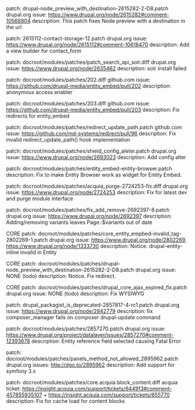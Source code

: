patch: drupal-node_preview_with_destination-2615282-2-D8.patch
drupal.org issue: https://www.drupal.org/node/2615282#comment-10566804
description: This patch fixes Node preview with a destination in the url

patch: 2615112-contact-storage-12.patch
drupal.org issue: https://www.drupal.org/node/2615112#comment-10618470
description: Add a view builder for contact_form

patch: docroot/modules/patches/patch_search_api_solr.diff
drupal.org issue: https://www.drupal.org/node/2635462
description: solr install failed

patch: docroot/modules/patches/202.diff
github.com issue: https://github.com/drupal-media/entity_embed/pull/202
description: anonymous access enabler

patch: docroot/modules/patches/203.diff
github.com issue: https://github.com/drupal-media/entity_embed/pull/203
description: Fix redirects for entity_embed

patch: docroot/modules/patches/redirect_update_path.patch
github.com issue: https://github.com/md-systems/redirect/pull/96
description: Fix invalid redirect_update_path() hook implementation

patch: docroot/modules/patches/shield_config_aleter.patch
drupal.org issue: https://www.drupal.org/node/2693023
description: Add config alter

patch: docroot/modules/patches/entity_embed-entity-browser.patch
description: Fix to make Entity Browser work as widget for Entity Embed.

patch: docroot/modules/patches/acquia_purge-2724253-fix.diff
drupal.org issue: https://www.drupal.org/node/2724253
description: Fix for latest dev and purge module interface

patch: docroot/modules/patches/fix_add_remove-2692397-8.patch
drupal.org issue: https://www.drupal.org/node/2692397
description: Adding/removing variants leaves Page::$variants out of date

CORE patch: docroot/modules/patches/core_entity_empbed-invalid_tag-2802269-1.patch
drupal.org issue: https://www.drupal.org/node/2802269, https://www.drupal.org/node/1333730
description: Notice. drupal-entity-inline invalid in Entity

CORE patch: docroot/modules/patches/drupal-node_preview_with_destination-2615282-2-D8.patch
drupal.org issue: NONE (todo)
description: Notice. Fix redirect.

CORE patch: docroot/modules/patches/drupal_core_ajax_expired_fix.patch
drupal.org issue: NONE (todo)
description: Fix WYSIWYG

patch: drupal_packagist_is_deprecated-2857817-4-rc1.patch
drupal.org issue: https://www.drupal.org/node/2842779
description: fix composer_manager fails on composer drupal-update command

patch: docroot/modules/patches/2857270.patch
drupal.org issue: https://www.drupal.org/project/datalayer/issues/2857270#comment-12393678
description: Entity reference field selected causing Fatal Error

patch: docroot/modules/patches/panels_method_not_allowed_2895962.patch
drupal.org issues: http://dgo.to/2895962
description: Add support for symfony 3.x

patch: docroot/modules/patches/core.acquia.block_content.diff
acquia ticket: https://insight.acquia.com/support/tickets/644913#comment-457855935107 + https://insight.acquia.com/support/tickets/655770
description: Fix for cache load for content blocks


